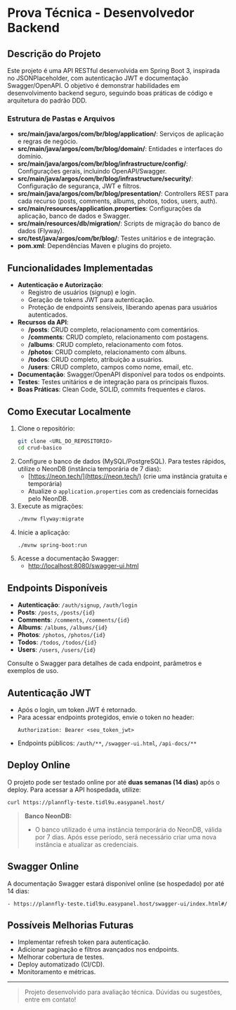 # Prova Técnica - Desenvolvedor Backend

## Descrição do Projeto

Este projeto é uma API RESTful desenvolvida em Spring Boot 3, inspirada no JSONPlaceholder, com autenticação JWT e documentação Swagger/OpenAPI. O objetivo é demonstrar habilidades em desenvolvimento backend seguro, seguindo boas práticas de código e arquitetura do padrão DDD.

### Estrutura de Pastas e Arquivos

- **src/main/java/argos/com/br/blog/application/**: Serviços de aplicação e regras de negócio.
- **src/main/java/argos/com/br/blog/domain/**: Entidades e interfaces do domínio.
- **src/main/java/argos/com/br/blog/infrastructure/config/**: Configurações gerais, incluindo OpenAPI/Swagger.
- **src/main/java/argos/com/br/blog/infrastructure/security/**: Configuração de segurança, JWT e filtros.
- **src/main/java/argos/com/br/blog/presentation/**: Controllers REST para cada recurso (posts, comments, albums, photos, todos, users, auth).
- **src/main/resources/application.properties**: Configurações da aplicação, banco de dados e Swagger.
- **src/main/resources/db/migration/**: Scripts de migração do banco de dados (Flyway).
- **src/test/java/argos/com/br/blog/**: Testes unitários e de integração.
- **pom.xml**: Dependências Maven e plugins do projeto.

## Funcionalidades Implementadas

- **Autenticação e Autorização**:
  - Registro de usuários (signup) e login.
  - Geração de tokens JWT para autenticação.
  - Proteção de endpoints sensíveis, liberando apenas para usuários autenticados.
- **Recursos da API**:
  - **/posts**: CRUD completo, relacionamento com comentários.
  - **/comments**: CRUD completo, relacionamento com postagens.
  - **/albums**: CRUD completo, relacionamento com fotos.
  - **/photos**: CRUD completo, relacionamento com álbuns.
  - **/todos**: CRUD completo, atribuição a usuários.
  - **/users**: CRUD completo, campos como nome, email, etc.
- **Documentação**: Swagger/OpenAPI disponível para todos os endpoints.
- **Testes**: Testes unitários e de integração para os principais fluxos.
- **Boas Práticas**: Clean Code, SOLID, commits frequentes e claros.

## Como Executar Localmente

1. Clone o repositório:
   ```bash
   git clone <URL_DO_REPOSITORIO>
   cd crud-basico
   ```
2. Configure o banco de dados (MySQL/PostgreSQL). Para testes rápidos, utilize o NeonDB (instância temporária de 7 dias):
   - [https://neon.tech/](https://neon.tech/) (crie uma instância gratuita e temporária)
   - Atualize o `application.properties` com as credenciais fornecidas pelo NeonDB.
3. Execute as migrações:
   ```bash
   ./mvnw flyway:migrate
   ```
4. Inicie a aplicação:
   ```bash
   ./mvnw spring-boot:run
   ```
5. Acesse a documentação Swagger:
   - [http://localhost:8080/swagger-ui.html](http://localhost:8080/swagger-ui.html)

## Endpoints Disponíveis

- **Autenticação**: `/auth/signup`, `/auth/login`
- **Posts**: `/posts`, `/posts/{id}`
- **Comments**: `/comments`, `/comments/{id}`
- **Albums**: `/albums`, `/albums/{id}`
- **Photos**: `/photos`, `/photos/{id}`
- **Todos**: `/todos`, `/todos/{id}`
- **Users**: `/users`, `/users/{id}`

Consulte o Swagger para detalhes de cada endpoint, parâmetros e exemplos de uso.

## Autenticação JWT

- Após o login, um token JWT é retornado.
- Para acessar endpoints protegidos, envie o token no header:
  ```
  Authorization: Bearer <seu_token_jwt>
  ```
- Endpoints públicos: `/auth/**`, `/swagger-ui.html`, `/api-docs/**`

## Deploy Online

O projeto pode ser testado online por até **duas semanas (14 dias)** após o deploy. Para acessar a API hospedada, utilize:

```bash
curl https://plannfly-teste.tidl9u.easypanel.host/
```

> **Banco NeonDB:**
> - O banco utilizado é uma instância temporária do NeonDB, válida por 7 dias. Após esse período, será necessário criar uma nova instância e atualizar as credenciais.

## Swagger Online

A documentação Swagger estará disponível online (se hospedado) por até 14 dias:

```
- https://plannfly-teste.tidl9u.easypanel.host/swagger-ui/index.html#/
```
## Possíveis Melhorias Futuras

- Implementar refresh token para autenticação.
- Adicionar paginação e filtros avançados nos endpoints.
- Melhorar cobertura de testes.
- Deploy automatizado (CI/CD).
- Monitoramento e métricas.

---

> Projeto desenvolvido para avaliação técnica. Dúvidas ou sugestões, entre em contato!
